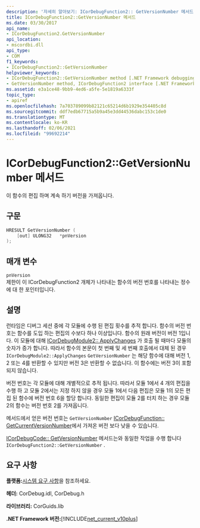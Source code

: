 ```yaml
---
description: '자세히 알아보기: ICorDebugFunction2:: GetVersionNumber 메서드'
title: ICorDebugFunction2::GetVersionNumber 메서드
ms.date: 03/30/2017
api_name:
- ICorDebugFunction2.GetVersionNumber
api_location:
- mscordbi.dll
api_type:
- COM
f1_keywords:
- ICorDebugFunction2::GetVersionNumber
helpviewer_keywords:
- ICorDebugFunction2::GetVersionNumber method [.NET Framework debugging]
- GetVersionNumber method, ICorDebugFunction2 interface [.NET Framework debugging]
ms.assetid: e3a1ce48-9bb9-4ed6-a5fe-5e1819a6333f
topic_type:
- apiref
ms.openlocfilehash: 7a703789099b82121c65214d6b1929e354405c8d
ms.sourcegitcommit: ddf7edb67715a5b9a45e3dd44536dabc153c1de0
ms.translationtype: MT
ms.contentlocale: ko-KR
ms.lasthandoff: 02/06/2021
ms.locfileid: "99692214"
---
```

# <a name="icordebugfunction2getversionnumber-method"></a>ICorDebugFunction2::GetVersionNumber 메서드

이 함수의 편집 하며 계속 하기 버전을 가져옵니다.  
  
## <a name="syntax"></a>구문  
  
```cpp  
HRESULT GetVersionNumber (  
    [out] ULONG32   *pnVersion  
);  
```  
  
## <a name="parameters"></a>매개 변수  

 `pnVersion`  
 제한이 이 ICorDebugFunction2 개체가 나타내는 함수의 버전 번호를 나타내는 정수에 대 한 포인터입니다.  
  
## <a name="remarks"></a>설명  

 런타임은 디버그 세션 중에 각 모듈에 수행 된 편집 횟수를 추적 합니다. 함수의 버전 번호는 함수를 도입 하는 편집의 수보다 하나 이상입니다. 함수의 원래 버전이 버전 1입니다. 이 모듈에 대해 [ICorDebugModule2:: ApplyChanges](icordebugmodule2-applychanges-method.md) 가 호출 될 때마다 모듈의 숫자가 증가 합니다. 따라서 함수의 본문이 첫 번째 및 세 번째 호출에서 대체 된 경우 `ICorDebugModule2::ApplyChanges` `GetVersionNumber` 는 해당 함수에 대해 버전 1, 2 또는 4를 반환할 수 있지만 버전 3은 반환할 수 없습니다. 이 함수에는 버전 3이 포함 되지 않습니다.  
  
 버전 번호는 각 모듈에 대해 개별적으로 추적 됩니다. 따라서 모듈 1에서 4 개의 편집을 수행 하 고 모듈 2에서는 지정 하지 않을 경우 모듈 1에서 다음 편집은 모듈 1의 모든 편집 된 함수에 버전 번호 6을 할당 합니다. 동일한 편집이 모듈 2를 터치 하는 경우 모듈 2의 함수는 버전 번호 2를 가져옵니다.  
  
 메서드에서 얻은 버전 번호는 `GetVersionNumber` [ICorDebugFunction:: GetCurrentVersionNumber](icordebugfunction-getcurrentversionnumber-method.md)에서 가져온 버전 보다 낮을 수 있습니다.  
  
 [ICorDebugCode:: GetVersionNumber](icordebugcode-getversionnumber-method.md) 메서드는와 동일한 작업을 수행 합니다 `ICorDebugFunction2::GetVersionNumber` .  
  
## <a name="requirements"></a>요구 사항  

 **플랫폼:**[시스템 요구 사항](../../get-started/system-requirements.md)을 참조하세요.  
  
 **헤더:** CorDebug.idl, CorDebug.h  
  
 **라이브러리:** CorGuids.lib  
  
 **.NET Framework 버전:**[!INCLUDE[net_current_v10plus](../../../../includes/net-current-v10plus-md.md)]
